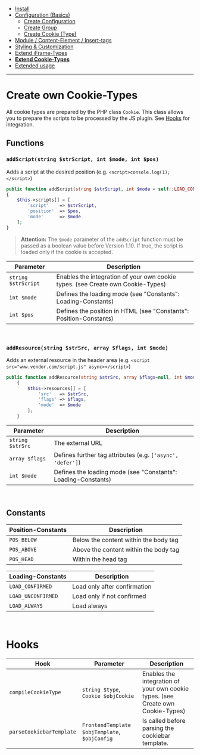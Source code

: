 - [Install](INSTALL.md)
- [Configuration (Basics)](BASICS.md)
    - [Create Configuration](CONFIGURATION.md)
    - [Create Group](GROUP.md)
    - [Create Cookie (Type)](COOKIE.md)
- [Module / Content-Element / Insert-tags](MOD_CE_MISC.md)
- [Styling & Customization](CUSTOMIZATION.md)
- [Extend iFrame-Types](EXTEND_IFRAME.md)
- [**Extend Cookie-Types**](EXTEND_TYPE.md)
- [Extended usage](EXTENDED_USAGE.md)

---

# Create own Cookie-Types
All cookie types are prepared by the PHP class `Cookie`. This class allows you to prepare the scripts to be processed by the JS plugin. See [Hooks](EXTEND_TYPE.md#hooks) for integration.

## Functions

### `addScript(string $strScript, int $mode, int $pos)`
Adds a script at the desired position (e.g. `<script>console.log(1);</script>`)
```php
public function addScript(string $strScript, int $mode = self::LOAD_CONFIRMED, int $pos = self::POS_BELOW): void
{
    $this->scripts[] = [
        'script'    => $strScript,
        'position'  => $pos,
        'mode'      => $mode
    ];
}
```

> **Attention:** The `$mode` parameter of the `addScript` function must be passed as a boolean value before Version 1.10. If true, the script is loaded only if the cookie is accepted.

Parameter | Description
---------- | -----------
`string $strScript` | Enables the integration of your own cookie types. (see Create own Cookie-Types)
`int $mode` | Defines the loading mode (see "Constants": Loading-Constants)
`int $pos` | Defines the position in HTML (see "Constants": Position-Constants)

<br/>

### `addResource(string $strSrc, array $flags, int $mode)`
Adds an external resource in the header area (e.g. `<script src="www.vendor.com/script.js" async></script>`)
```php
public function addResource(string $strSrc, array $flags=null, int $mode = self::LOAD_CONFIRMED): void
    {
        $this->resources[] = [
            'src'   => $strSrc,
            'flags' => $flags,
            'mode'  => $mode
        ];
    }
```

Parameter | Description
---------- | -----------
`string $strSrc` | The external URL
`array $flags` | Defines further tag attributes (e.g. `['async', 'defer']`)
`int $mode` | Defines the loading mode (see "Constants": Loading-Constants)

<br/>

## Constants
Position-Constants | Description
---------- | -----------
`POS_BELOW` | Below the content within the body tag
`POS_ABOVE` | Above the content within the body tag
`POS_HEAD` | Within the head tag

Loading-Constants | Description
---------- | -----------
`LOAD_CONFIRMED` | Load only after confirmation
`LOAD_UNCONFIRMED` | Load only if not confirmed
`LOAD_ALWAYS` | Load always

<br/>

# Hooks
Hook | Parameter | Description
---------- | ----------- | -----------
`compileCookieType` | `string $type`, `Cookie $objCookie` | Enables the integration of your own cookie types. (see Create own Cookie-Types)
`parseCookiebarTemplate` | `FrontendTemplate $objTemplate`, `$objConfig` | Is called before parsing the cookiebar template.
